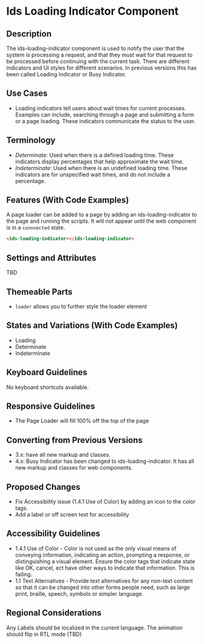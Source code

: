 # Ids Loading Indicator Component

## Description

The ids-loading-indicator component is used to notify the user that the system is processing a request, and that they must wait for that request to be processed before continuing with the current task. There are different indicators and UI styles for different scenarios. In previous versions this has been called Loading Indicator or Busy Indicator.

## Use Cases

- Loading indicators tell users about wait times for current processes. Examples can include, searching through a page and submitting a form or a page loading. These indicators communicate the status to the user.

## Terminology

- *Determinate*: Used when there is a defined loading time. These indicators display percentages that help approximate the wait time.
- *Indeterminate*: Used when there is an undefined loading time. These indicators are for unspecified wait times, and do not include a percentage.

## Features (With Code Examples)

A page loader can be added to a page by adding an ids-loading-indicator to the page and running the scripts. It will not appear until the web component is in a `connnected` state.

```html
<ids-loading-indicator></ids-loading-indicator>
```

## Settings and Attributes

TBD

## Themeable Parts

- `loader` allows you to further style the loader element

## States and Variations (With Code Examples)

- Loading
- Determinate
- Indeterminate

## Keyboard Guidelines

No keyboard shortcuts available.

## Responsive Guidelines

- The Page Loader will fill 100% off the top of the page

## Converting from Previous Versions

- 3.x:  have all new markup and classes.
- 4.x: Busy Indicator has been changed to ids-loading-indicator. It has all new markup and classes for web components.

## Proposed Changes

- Fix Accessibility issue (1.4.1 Use of Color) by adding an icon to the color tags.
- Add a label or off screen text for accessibility

## Accessibility Guidelines

- 1.4.1 Use of Color - Color is not used as the only visual means of conveying information, indicating an action, prompting a response, or distinguishing a visual element. Ensure the color tags that indicate state like OK, cancel, ect have other ways to indicate that information. This is failing.
- 1.1 Text Alternatives - Provide text alternatives for any non-text content so that it can be changed into other forms people need, such as large print, braille, speech, symbols or simpler language.

## Regional Considerations

Any Labels should be localized in the current language. The animation should flip in RTL mode (TBD)
